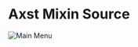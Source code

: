 # Axst Mixin Source
![Main Menu](https://user-images.githubusercontent.com/94248011/148320210-13497e7c-b2d9-4561-b1a5-3eda465e16d6.png)
